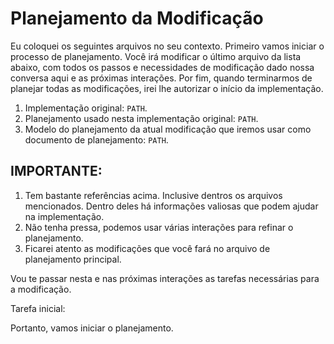 # Planejamento da Modificação

Eu coloquei os seguintes arquivos no seu contexto. Primeiro vamos iniciar o processo de planejamento. Você irá modificar o último arquivo da lista abaixo, com todos os passos e necessidades de modificação dado nossa conversa aqui e as próximas interações. Por fim, quando terminarmos de planejar todas as modificações, irei lhe autorizar o início da implementação.

1. Implementação original: `PATH`.
2. Planejamento usado nesta implementação original: `PATH`.
3. Modelo do planejamento da atual modificação que iremos usar como documento de planejamento: `PATH`.

## IMPORTANTE: 
1. Tem bastante referências acima. Inclusive dentros os arquivos mencionados. Dentro deles há informações valiosas que podem ajudar na implementação.
2. Não tenha pressa, podemos usar várias interações para refinar o planejamento.
3. Ficarei atento as modificações que você fará no arquivo de planejamento principal.

Vou te passar nesta e nas próximas interações as tarefas necessárias para a modificação.

Tarefa inicial: 

Portanto, vamos iniciar o planejamento.
